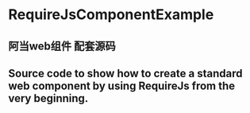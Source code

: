# RequireJsComponentExample

## 阿当web组件 配套源码

## Source code to show how to create a standard web component by using RequireJs from the very beginning.